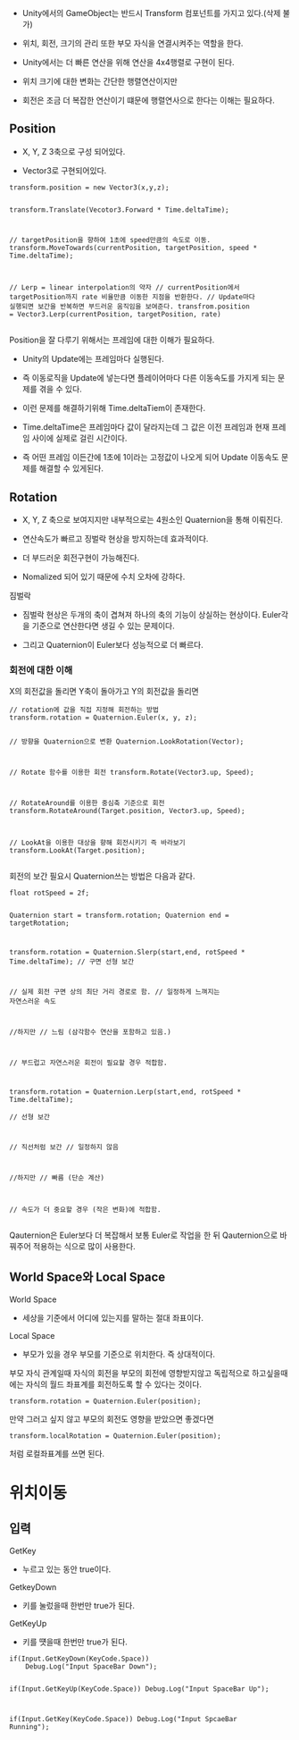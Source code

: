 <ul>
<li><p>Unity에서의 GameObject는 반드시 Transform 컴포넌트를 가지고 있다.(삭제 불가)</p>
</li>
<li><p>위치, 회전, 크기의 관리 또한 부모 자식을 연결시켜주는 역할을 한다.</p>
</li>
<li><p>Unity에서는 더 빠른 연산을 위해 연산을 4x4행렬로 구현이 된다.</p>
</li>
<li><p>위치 크기에 대한 변화는 간단한 행렬연산이지만 </p>
</li>
<li><p>회전은 조금 더 복잡한 연산이기 떄문에 행렬연사으로 한다는 이해는 필요하다.</p>
</li>
</ul>
<h2 id="position">Position</h2>
<ul>
<li><p>X, Y, Z 3축으로 구성 되어있다.</p>
</li>
<li><p>Vector3로 구현되어있다.</p>
</li>
</ul>
<pre><code class="language-cs">transform.position = new Vector3(x,y,z);

transform.Translate(Vecotor3.Forward * Time.deltaTime);

// targetPosition을 향하여 1초에 speed만큼의 속도로 이동.
transform.MoveTowards(currentPosition, targetPosition, speed * Time.deltaTime);

// Lerp = linear interpolation의 약자
// currentPosition에서 targetPosition까지 rate 비율만큼 이동한 지점을 반환한다.
// Update마다 실행되면 보간을 반복하면 부드러운 움직임을 보여준다.
transfrom.position = Vector3.Lerp(currentPosition, targetPosition, rate)
</code></pre>
<p>Position을 잘 다루기 위해서는 프레임에 대한 이해가 필요하다.</p>
<ul>
<li><p>Unity의 Update에는 프레임마다 실행된다. </p>
</li>
<li><p>즉 이동로직을 Update에 넣는다면 플레이어마다 다른 이동속도를 가지게 되는 문제를 겪을 수 있다.</p>
</li>
<li><p>이런 문제를 해결하기위해 Time.deltaTiem이 존재한다.</p>
</li>
<li><p>Time.deltaTime은 프레임마다 값이 달라지는데 그 값은 이전 프레임과 현재 프레임 사이에 실제로 걸린 시간이다.</p>
</li>
<li><p>즉 어떤 프레임 이든간에 1초에 1이라는 고정값이 나오게 되어 Update 이동속도 문제를 해결할 수 있게된다.</p>
</li>
</ul>
<h2 id="rotation">Rotation</h2>
<ul>
<li><p>X, Y, Z 축으로 보여지지만 내부적으로는 4원소인 Quaternion을 통해 이뤄진다.</p>
</li>
<li><p>연산속도가 빠르고 징벌락 현상을 방지하는데 효과적이다.</p>
</li>
<li><p>더 부드러운 회전구현이 가능해진다.</p>
</li>
<li><p>Nomalized 되어 있기 때문에 수치 오차에 강하다.</p>
</li>
</ul>
<p>짐벌락
<img alt="" src="https://velog.velcdn.com/images/hsd0604/post/b15f8982-6753-434d-9a2b-dc8bab82fb8d/image.png" /></p>
<ul>
<li><p>짐벌락 현상은 두개의 축이 겹쳐져 하나의 축의 기능이 상실하는 현상이다.
Euler각을 기준으로 연산한다면 생길 수 있는 문제이다.</p>
</li>
<li><p>그리고 Quaternion이 Euler보다 성능적으로 더 빠르다.</p>
</li>
</ul>
<h3 id="회전에-대한-이해">회전에 대한 이해</h3>
<p>X의 회전값을 돌리면 Y축이 돌아가고
Y의 회전값을 돌리면 </p>
<pre><code class="language-cs">// rotation에 값을 직접 지정해 회전하는 방법
transform.rotation = Quaternion.Euler(x, y, z);

// 방향을 Quaternion으로 변환
Quaternion.LookRotation(Vector);



// Rotate 함수를 이용한 회전
transform.Rotate(Vector3.up, Speed);

// RotateAround를 이용한 중심축 기준으로 회전
transform.RotateAround(Target.position, Vector3.up, Speed);

// LookAt을 이용한 대상을 향해 회전시키기 즉 바라보기
transform.LookAt(Target.position);</code></pre>
<p>회전의 보간 필요시 Quaternion쓰는 방법은 다음과 같다.</p>
<pre><code class="language-cs">float rotSpeed = 2f; 

Quaternion start   = transform.rotation;
Quaternion end     = targetRotation;

transform.rotation = Quaternion.Slerp(start,end, rotSpeed * Time.deltaTime); 
// 구면 선형 보간

// 실제 회전 구면 상의 최단 거리 경로로 함.
// 일정하게 느껴지는 자연스러운 속도

//하지만
// 느림 (삼각함수 연산을 포함하고 있음.)

// 부드럽고 자연스러운 회전이 필요할 경우 적합함.

transform.rotation = Quaternion.Lerp(start,end, rotSpeed * Time.deltaTime);  
// 선형 보간

// 직선처럼 보간
// 일정하지 않음

//하지만
// 빠름 (단순 계산)

// 속도가 더 중요할 경우 (작은 변화)에 적합함.</code></pre>
<p>Qauternion은 Euler보다 더 복잡해서 보통 Euler로 작업을 한 뒤
Qauternion으로 바꿔주어 적용하는 식으로 많이 사용한다.</p>
<h2 id="world-space와-local-space">World Space와 Local Space</h2>
<p>World Space</p>
<ul>
<li>세상을 기준에서 어디에 있는지를 말하는 절대 좌표이다.</li>
</ul>
<p>Local Space</p>
<ul>
<li>부모가 있을 경우 부모를 기준으로 위치한다. 즉 상대적이다.</li>
</ul>
<p>부모 자식 관계일때 자식의 회전을 부모의 회전에 영향받지않고 독립적으로 하고싶을때에는
자식의 월드 좌표계를 회전하도록 할 수 있다는 것이다.</p>
<pre><code>transform.rotation = Quaternion.Euler(position);</code></pre><p>만약 그러고 싶지 않고 부모의 회전도 영향을 받았으면 좋겠다면</p>
<pre><code class="language-cs">transform.localRotation = Quaternion.Euler(position);</code></pre>
<p>처럼 로컬좌표계를 쓰면 된다.</p>
<h1 id="위치이동">위치이동</h1>
<h2 id="입력">입력</h2>
<p>GetKey</p>
<ul>
<li>누르고 있는 동안 true이다.</li>
</ul>
<p>GetkeyDown</p>
<ul>
<li>키를 눌렀을때 한번만 true가 된다.</li>
</ul>
<p>GetKeyUp</p>
<ul>
<li>키를 떗을때 한번만 true가 된다.</li>
</ul>
<pre><code class="language-cs">if(Input.GetKeyDown(KeyCode.Space))
    Debug.Log(&quot;Input SpaceBar Down&quot;);

if(Input.GetKeyUp(KeyCode.Space))
    Debug.Log(&quot;Input SpaceBar Up&quot;);

if(Input.GetKey(KeyCode.Space))
    Debug.Log(&quot;Input SpcaeBar Running&quot;);</code></pre>